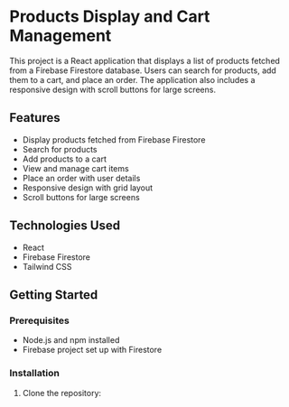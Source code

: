 # Products Display and Cart Management

This project is a React application that displays a list of products fetched from a Firebase Firestore database. Users can search for products, add them to a cart, and place an order. The application also includes a responsive design with scroll buttons for large screens.

## Features

- Display products fetched from Firebase Firestore
- Search for products
- Add products to a cart
- View and manage cart items
- Place an order with user details
- Responsive design with grid layout
- Scroll buttons for large screens

## Technologies Used

- React
- Firebase Firestore
- Tailwind CSS

## Getting Started

### Prerequisites

- Node.js and npm installed
- Firebase project set up with Firestore

### Installation

1. Clone the repository:

```bash

